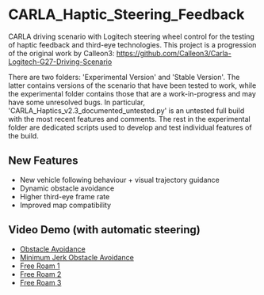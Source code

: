 # CARLA_Haptic_Steering_Feedback

CARLA driving scenario with Logitech steering wheel control for the testing of haptic feedback and third-eye technologies. This project is a progression of the original work by Calleon3: https://github.com/Calleon3/Carla-Logitech-G27-Driving-Scenario

There are two folders: 'Experimental Version' and 'Stable Version'. The latter contains versions of the scenario that have been tested to work, while the experimental folder contains those that are a work-in-progress and may have some unresolved bugs. In particular, 'CARLA_Haptics_v2.3_documented_untested.py' is an untested full build with the most recent features and comments. The rest in the experimental folder are dedicated scripts used to develop and test individual features of the build.

## New Features

- New vehicle following behaviour + visual trajectory guidance
- Dynamic obstacle avoidance
- Higher third-eye frame rate
- Improved map compatibility

## Video Demo (with automatic steering)

- [Obstacle Avoidance](https://youtu.be/h4kMZBLGiZ8)
- [Minimum Jerk Obstacle Avoidance](https://youtu.be/8mmam-L0z6k)
- [Free Roam 1](https://youtu.be/FIeISyLPlIg)
- [Free Roam 2](https://youtu.be/8Xymky_w7L0)
- [Free Roam 3](https://youtu.be/j0Iq-UaqQng)



